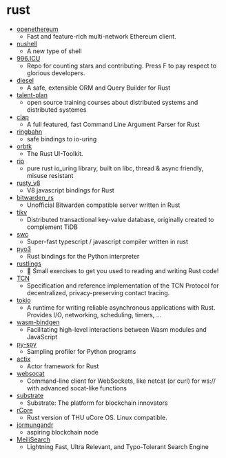 # rust
- [openethereum](https://github.com/openethereum/openethereum)
  - Fast and feature-rich multi-network Ethereum client.
- [nushell](https://github.com/nushell/nushell)
  - A new type of shell
- [996.ICU](https://github.com/996icu/996.ICU)
  - Repo for counting stars and contributing. Press F to pay respect to glorious developers.
- [diesel](https://github.com/diesel-rs/diesel)
  - A safe, extensible ORM and Query Builder for Rust
- [talent-plan](https://github.com/pingcap/talent-plan)
  - open source training courses about distributed systems and distributed systemes
- [clap](https://github.com/clap-rs/clap)
  - A full featured, fast Command Line Argument Parser for Rust
- [ringbahn](https://github.com/withoutboats/ringbahn)
  - safe bindings to io-uring
- [orbtk](https://github.com/redox-os/orbtk)
  - The Rust UI-Toolkit.
- [rio](https://github.com/spacejam/rio)
  - pure rust io_uring library, built on libc, thread & async friendly, misuse resistant
- [rusty_v8](https://github.com/denoland/rusty_v8)
  - V8 javascript bindings for Rust
- [bitwarden_rs](https://github.com/dani-garcia/bitwarden_rs)
  - Unofficial Bitwarden compatible server written in Rust
- [tikv](https://github.com/tikv/tikv)
  - Distributed transactional key-value database, originally created to complement TiDB
- [swc](https://github.com/swc-project/swc)
  - Super-fast typescript / javascript compiler written in rust
- [pyo3](https://github.com/PyO3/pyo3)
  - Rust bindings for the Python interpreter
- [rustlings](https://github.com/rust-lang/rustlings)
  - 🦀 Small exercises to get you used to reading and writing Rust code!
- [TCN](https://github.com/TCNCoalition/TCN)
  - Specification and reference implementation of the TCN Protocol for decentralized, privacy-preserving contact tracing.
- [tokio](https://github.com/tokio-rs/tokio)
  - A runtime for writing reliable asynchronous applications with Rust. Provides I/O, networking, scheduling, timers, ...
- [wasm-bindgen](https://github.com/rustwasm/wasm-bindgen)
  - Facilitating high-level interactions between Wasm modules and JavaScript
- [py-spy](https://github.com/benfred/py-spy)
  - Sampling profiler for Python programs
- [actix](https://github.com/actix/actix)
  - Actor framework for Rust
- [websocat](https://github.com/vi/websocat)
  - Command-line client for WebSockets, like netcat (or curl) for ws:// with advanced socat-like functions
- [substrate](https://github.com/paritytech/substrate)
  - Substrate: The platform for blockchain innovators
- [rCore](https://github.com/rcore-os/rCore)
  - Rust version of THU uCore OS. Linux compatible.
- [jormungandr](https://github.com/input-output-hk/jormungandr)
  - aspiring blockchain node
- [MeiliSearch](https://github.com/meilisearch/MeiliSearch)
  - Lightning Fast, Ultra Relevant, and Typo-Tolerant Search Engine
